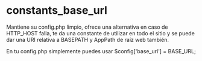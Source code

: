 # constants_base_url

Mantiene su config.php limpio, ofrece una alternativa en caso de HTTP_HOST falla, te da una constante de utilizar en todo el 
sitio y se puede dar una URI relativa a BASEPATH y AppPath de raíz web también.

En tu config.php simplemente puedes usar
$config['base_url'] = BASE_URL;
